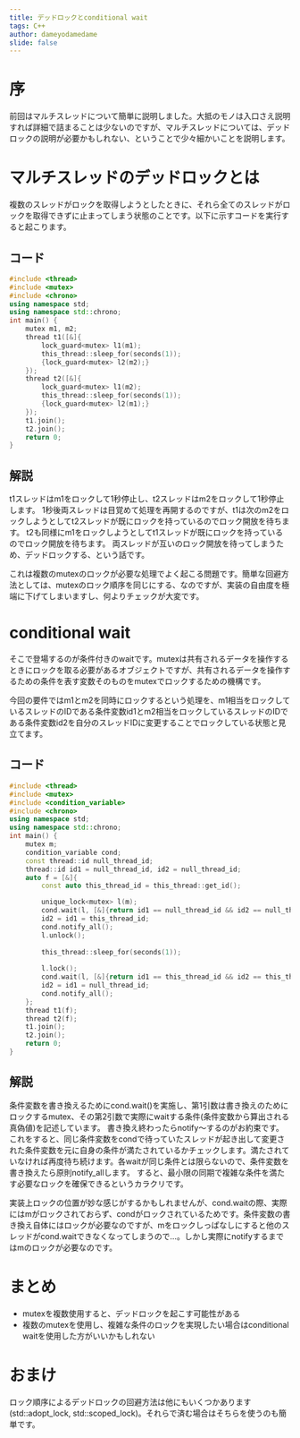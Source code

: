 ```yaml
---
title: デッドロックとconditional wait
tags: C++
author: dameyodamedame
slide: false
---
```

# 序

前回はマルチスレッドについて簡単に説明しました。大抵のモノは入口さえ説明すれば詳細で詰まることは少ないのですが、マルチスレッドについては、デッドロックの説明が必要かもしれない、ということで少々細かいことを説明します。

# マルチスレッドのデッドロックとは

複数のスレッドがロックを取得しようとしたときに、それら全てのスレッドがロックを取得できずに止まってしまう状態のことです。以下に示すコードを実行すると起こります。

## コード

```C++
#include <thread>
#include <mutex>
#include <chrono>
using namespace std;
using namespace std::chrono;
int main() {
    mutex m1, m2;
    thread t1([&]{
        lock_guard<mutex> l1(m1);
        this_thread::sleep_for(seconds(1));
        {lock_guard<mutex> l2(m2);}
    });
    thread t2([&]{
        lock_guard<mutex> l1(m2);
        this_thread::sleep_for(seconds(1));
        {lock_guard<mutex> l2(m1);}
    });
    t1.join();
    t2.join();
    return 0;
}
```

## 解説

t1スレッドはm1をロックして1秒停止し、t2スレッドはm2をロックして1秒停止します。
1秒後両スレッドは目覚めて処理を再開するのですが、t1は次のm2をロックしようとしてt2スレッドが既にロックを持っているのでロック開放を待ちます。
t2も同様にm1をロックしようとしてt1スレッドが既にロックを持っているのでロック開放を待ちます。
両スレッドが互いのロック開放を待ってしまうため、デッドロックする、という話です。

これは複数のmutexのロックが必要な処理でよく起こる問題です。簡単な回避方法としては、mutexのロック順序を同じにする、なのですが、実装の自由度を極端に下げてしまいますし、何よりチェックが大変です。

# conditional wait

そこで登場するのが条件付きのwaitです。mutexは共有されるデータを操作するときにロックを取る必要があるオブジェクトですが、共有されるデータを操作するための条件を表す変数そのものをmutexでロックするための機構です。

今回の要件ではm1とm2を同時にロックするという処理を、m1相当をロックしているスレッドのIDである条件変数id1とm2相当をロックしているスレッドのIDである条件変数id2を自分のスレッドIDに変更することでロックしている状態と見立てます。

## コード
```c++
#include <thread>
#include <mutex>
#include <condition_variable>
#include <chrono>
using namespace std;
using namespace std::chrono;
int main() {
    mutex m;
    condition_variable cond;
    const thread::id null_thread_id;
    thread::id id1 = null_thread_id, id2 = null_thread_id;
    auto f = [&]{
        const auto this_thread_id = this_thread::get_id();

        unique_lock<mutex> l(m);
        cond.wait(l, [&]{return id1 == null_thread_id && id2 == null_thread_id;});
        id2 = id1 = this_thread_id;
        cond.notify_all();
        l.unlock();
        
        this_thread::sleep_for(seconds(1));
        
        l.lock();
        cond.wait(l, [&]{return id1 == this_thread_id && id2 == this_thread_id;});
        id2 = id1 = null_thread_id;
        cond.notify_all();
    };
    thread t1(f);
    thread t2(f);
    t1.join();
    t2.join();
    return 0;
}
```

## 解説

条件変数を書き換えるためにcond.wait()を実施し、第1引数は書き換えのためにロックするmutex、その第2引数で実際にwaitする条件(条件変数から算出される真偽値)を記述しています。
書き換え終わったらnotify～するのがお約束です。これをすると、同じ条件変数をcondで待っていたスレッドが起き出して変更された条件変数を元に自身の条件が満たされているかチェックします。満たされていなければ再度待ち続けます。各waitが同じ条件とは限らないので、条件変数を書き換えたら原則notify_allします。
すると、最小限の同期で複雑な条件を満たす必要なロックを確保できるというカラクリです。

実装上ロックの位置が妙な感じがするかもしれませんが、cond.waitの際、実際にはmがロックされておらず、condがロックされているためです。条件変数の書き換え自体にはロックが必要なのですが、mをロックしっぱなしにすると他のスレッドがcond.waitできなくなってしまうので…。しかし実際にnotifyするまではmのロックが必要なのです。

# まとめ

- mutexを複数使用すると、デッドロックを起こす可能性がある
- 複数のmutexを使用し、複雑な条件のロックを実現したい場合はconditional waitを使用した方がいいかもしれない

# おまけ

ロック順序によるデッドロックの回避方法は他にもいくつかあります(std::adopt_lock, std::scoped_lock)。それらで済む場合はそちらを使うのも簡単です。

